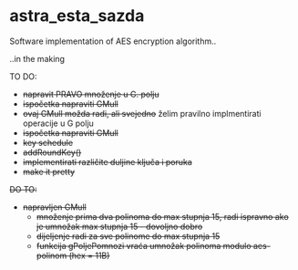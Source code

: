 # astra_esta_sazda
Software implementation of AES encryption algorithm..

..in the making

TO DO:
  - <s>napravit PRAVO množenje u G. polju</s>
  - <s>ispočetka napraviti GMull</s>
  - <s>ovaj GMull možda radi, ali svejedno</s> želim pravilno implmentirati operacije u G polju
  - <s>ispočetka napraviti GMull
  - key schedule
  - addRoundKey()
  - implementirati različite duljine ključa i poruka
  - make it pretty

DO TO:
  - napravljen GMull 
      - množenje prima dva polinoma do max stupnja 15, radi ispravno ako je umnožak max stupnja 15 - dovoljno dobro
      - dijeljenje radi za sve polinome do max stupnja 15
      - funkcija gPoljePomnozi vraća umnožak polinoma modulo aes-polinom (hex = 11B)
